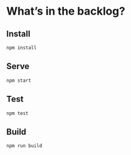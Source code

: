 # What’s in the backlog?

## Install

`npm install`

## Serve

`npm start`

## Test

`npm test`

## Build

`npm run build`

